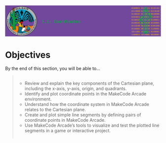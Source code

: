 ![header](assets/header.png)

# Objectives

By the end of this section, you will be able to...

<blockquote>
  <ul style="list-style-type:circle;">
    <br>
    <li>Review and explain the key components of the Cartesian plane, including the x-axis, y-axis, origin, and quadrants.</li>
    <li>Identify and plot coordinate points in the MakeCode Arcade environment.</li>
    <li>Understand how the coordinate system in MakeCode Arcade relates to the Cartesian plane.</li>
    <li>Create and plot simple line segments by defining pairs of coordinate points in MakeCode Arcade.</li>
    <li>Use MakeCode Arcade’s tools to visualize and test the plotted line segments in a game or interactive project.</li>
    <br>
  </ul>
</blockquote>

